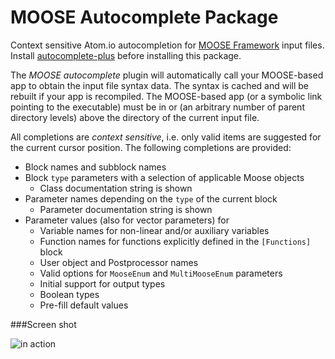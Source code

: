 # MOOSE Autocomplete Package

Context sensitive Atom.io autocompletion for [MOOSE Framework](http://mooseframework.org) input files. Install
[autocomplete-plus](https://github.com/atom-community/autocomplete-plus) before
installing this package.

The _MOOSE autocomplete_ plugin will automatically call your MOOSE-based app to obtain the input file syntax data.
The syntax is cached and will be rebuilt if your app is recompiled. The MOOSE-based app (or a symbolic link pointing to the executable) must be in or (an arbitrary
number of parent directory levels) above the directory of the current input file.

All completions are _context sensitive_, i.e. only valid items are suggested for the current cursor position.
The following completions are provided:

* Block names and subblock names
* Block ```type``` parameters with a selection of applicable Moose objects
  * Class documentation string is shown
* Parameter names depending on the ```type``` of the current block
  * Parameter documentation string is shown
* Parameter values (also for vector parameters) for
  * Variable names for non-linear and/or auxiliary variables
  * Function names for functions explicitly defined in the ```[Functions]``` block
  * User object and Postprocessor names
  * Valid options for ```MooseEnum``` and ```MultiMooseEnum``` parameters
  * Initial support for output types
  * Boolean types
  * Pre-fill default values

###Screen shot

![in action](http://dschwen.github.io/img/autocomplete.gif)
